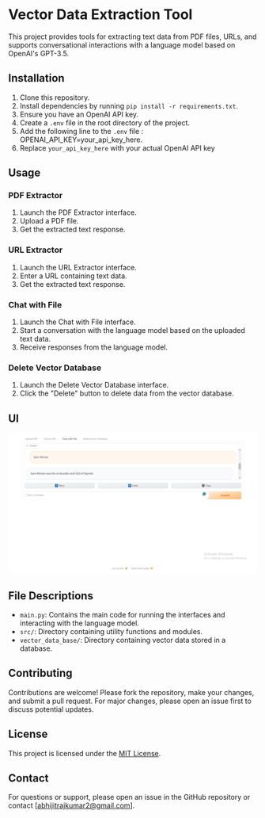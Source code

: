# Vector Data Extraction Tool

This project provides tools for extracting text data from PDF files, URLs, and supports conversational interactions with a language model based on OpenAI's GPT-3.5.

## Installation

1. Clone this repository.
2. Install dependencies by running `pip install -r requirements.txt`.
3. Ensure you have an OpenAI API key.
4. Create a `.env` file in the root directory of the project.
5. Add the following line to the `.env` file : OPENAI_API_KEY=your_api_key_here.
7. Replace `your_api_key_here` with your actual OpenAI API key
   
## Usage

### PDF Extractor

1. Launch the PDF Extractor interface.
2. Upload a PDF file.
3. Get the extracted text response.

### URL Extractor

1. Launch the URL Extractor interface.
2. Enter a URL containing text data.
3. Get the extracted text response.

### Chat with File

1. Launch the Chat with File interface.
2. Start a conversation with the language model based on the uploaded text data.
3. Receive responses from the language model.

### Delete Vector Database

1. Launch the Delete Vector Database interface.
2. Click the "Delete" button to delete data from the vector database.

## UI

![UI Image](ui_image.png)

## File Descriptions

- `main.py`: Contains the main code for running the interfaces and interacting with the language model.
- `src/`: Directory containing utility functions and modules.
- `vector_data_base/`: Directory containing vector data stored in a database.

## Contributing

Contributions are welcome! Please fork the repository, make your changes, and submit a pull request. For major changes, please open an issue first to discuss potential updates.

## License

This project is licensed under the [MIT License](LICENSE).

## Contact

For questions or support, please open an issue in the GitHub repository or contact [abhijitrajkumar2@gmail.com].
